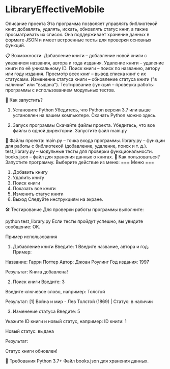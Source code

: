 # LibraryEffectiveMobile

Описание проекта
Эта программа позволяет управлять библиотекой книг: добавлять, удалять, искать, обновлять статус книг, а также просматривать их список. Она поддерживает хранение данных в формате JSON и имеет встроенные тесты для проверки основных функций.

📋 Возможности:
Добавление книги – добавление новой книги с указанием названия, автора и года издания.
Удаление книги – удаление книги по её уникальному ID.
Поиск книги – поиск по названию, автору или году издания.
Просмотр всех книг – вывод списка книг с их статусами.
Изменение статуса книги – обновление статуса книги ("в наличии" или "выдана").
Тестирование функций – проверка работы программы с использованием модульных тестов.

🚀 Как запустить?
1. Установите Python
Убедитесь, что Python версии 3.7 или выше установлен на вашем компьютере. Скачать Python можно здесь.

2. Запуск программы
Скачайте файлы проекта.
Убедитесь, что все файлы в одной директории.
Запустите файл main.py

📂 Файлы проекта:
main.py – точка входа программы.
library.py – функции для работы с библиотекой (добавление, удаление, поиск и т. д.).
test_library.py – модульные тесты для проверки функциональности.
books.json – файл для хранения данных о книгах.
🧩 Как пользоваться?
Запустите программу.
Выберите действие из меню:
=== Меню ===
1. Добавить книгу
2. Удалить книгу
3. Поиск книги
4. Показать все книги
5. Изменить статус книги
0. Выход
Следуйте инструкциям на экране.

🛠 Тестирование
Для проверки работы программы выполните:

python test_library.py
Если тесты пройдут успешно, вы увидите сообщение: OK.

Пример использования
1. Добавление книги
Введите:
1
Введите название, автора и год. Пример:

Название: Гарри Поттер
Автор: Джоан Роулинг
Год издания: 1997

Результат:
Книга добавлена!

2. Поиск книги
Введите:
3

Введите ключевое слово, например:
Толстой

Результат:
[1] Война и мир - Лев Толстой (1869) | Статус: в наличии

3. Изменение статуса
Введите:
5

Укажите ID книги и новый статус, например:
ID книги: 1

Новый статус: выдана

Результат:

Статус книги обновлен!

📝 Требования
Python 3.7+
Файл books.json для хранения данных.
